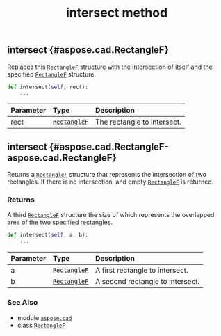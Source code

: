 ﻿---
title: intersect method
second_title: Aspose.CAD for Python via .NET API References
description: 
type: docs
weight: 60
url: /python-net/aspose.cad/rectanglef/intersect/
is_root: false
---

## intersect {#aspose.cad.RectangleF}

Replaces this [`RectangleF`](/cad/python-net/aspose.cad/rectanglef) structure with the intersection of itself and the specified [`RectangleF`](/cad/python-net/aspose.cad/rectanglef) structure.



```python
def intersect(self, rect):
    ...
```


| Parameter | Type | Description |
| :- | :- | :- |
| rect | [`RectangleF`](/cad/python-net/aspose.cad/rectanglef) | The rectangle to intersect. |


## intersect {#aspose.cad.RectangleF-aspose.cad.RectangleF}

Returns a [`RectangleF`](/cad/python-net/aspose.cad/rectanglef) structure that represents the intersection of two rectangles. If there is no intersection, and empty [`RectangleF`](/cad/python-net/aspose.cad/rectanglef) is returned.


### Returns 


A third [`RectangleF`](/cad/python-net/aspose.cad/rectanglef) structure the size of which represents the overlapped area of the two specified rectangles.


```python
def intersect(self, a, b):
    ...
```


| Parameter | Type | Description |
| :- | :- | :- |
| a | [`RectangleF`](/cad/python-net/aspose.cad/rectanglef) | A first rectangle to intersect. |
| b | [`RectangleF`](/cad/python-net/aspose.cad/rectanglef) | A second rectangle to intersect. |



### See Also
* module [`aspose.cad`](../../)
* class [`RectangleF`](/cad/python-net/aspose.cad/rectanglef)

